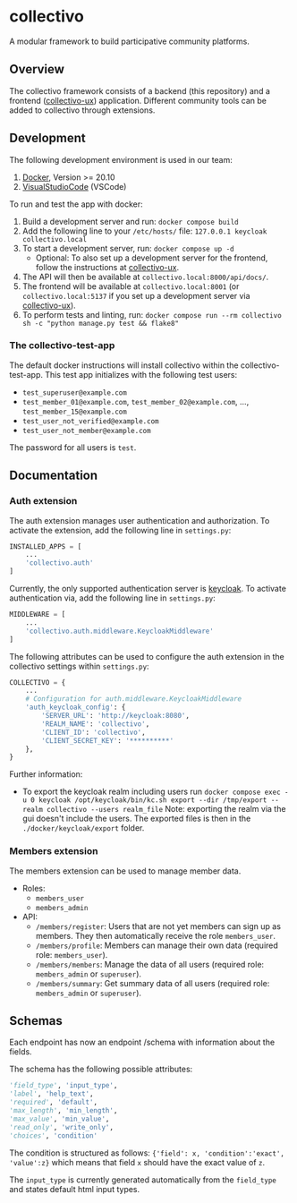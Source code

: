 # collectivo

A modular framework to build participative community platforms.

## Overview

The collectivo framework consists of a backend (this repository)
and a frontend ([collectivo-ux](https://github.com/MILA-Wien/collectivo-ux/)) application.
Different community tools can be added to collectivo through extensions.

## Development

The following development environment is used in our team:

1. [Docker](https://www.docker.com/), Version >= 20.10
2. [VisualStudioCode](https://code.visualstudio.com/) (VSCode)

To run and test the app with docker:

1. Build a development server and run: `docker compose build`
2. Add the following line to your `/etc/hosts/` file: `127.0.0.1 keycloak collectivo.local`
3. To start a development server, run: `docker compose up -d`
    - Optional: To also set up a development server for the frontend, follow the instructions at [collectivo-ux](https://github.com/MILA-Wien/collectivo-ux/).
4. The API will then be available at `collectivo.local:8000/api/docs/`.
5. The frontend will be available at `collectivo.local:8001` (or `collectivo.local:5137` if you set up a development server via [collectivo-ux](https://github.com/MILA-Wien/collectivo-ux/)).
6. To perform tests and linting, run: `docker compose run --rm collectivo sh -c "python manage.py test && flake8"`

### The collectivo-test-app

The default docker instructions will install collectivo within the collectivo-test-app. This test app initializes with the following test users:

- `test_superuser@example.com`
- `test_member_01@example.com`, `test_member_02@example.com`, ..., `test_member_15@example.com`
- `test_user_not_verified@example.com`
- `test_user_not_member@example.com`

The password for all users is `test`.

## Documentation

### Auth extension

The auth extension manages user authentication and authorization.
To activate the extension, add the following line in `settings.py`:

```python
INSTALLED_APPS = [
    ...
    'collectivo.auth'
]
```

Currently, the only supported authentication server is [keycloak](https://www.keycloak.org/).
To activate authentication via, add the following line in `settings.py`:

```python
MIDDLEWARE = [
    ...
    'collectivo.auth.middleware.KeycloakMiddleware'
]
```

The following attributes can be used to configure the auth extension in the collectivo settings within `settings.py`:

```python
COLLECTIVO = {
    ...
    # Configuration for auth.middleware.KeycloakMiddleware
    'auth_keycloak_config': {
        'SERVER_URL': 'http://keycloak:8080',
        'REALM_NAME': 'collectivo',
        'CLIENT_ID': 'collectivo',
        'CLIENT_SECRET_KEY': '**********'
    },
}
```

Further information:
- To export the keycloak realm including users run `docker compose exec -u 0 keycloak /opt/keycloak/bin/kc.sh export --dir /tmp/export --realm collectivo --users realm_file` Note: exporting the realm via the gui doesn't include the users. The exported files is then in the `./docker/keycloak/export` folder.

### Members extension

The members extension can be used to manage member data.

- Roles:
    - `members_user`
    - `members_admin`
- API:
    - `/members/register`: Users that are not yet members can sign up as members. They then automatically receive the role `members_user`.
    - `/members/profile`: Members can manage their own data (required role: `members_user`).
    - `/members/members`: Manage the data of all users (required role: `members_admin` or `superuser`).
    - `/members/summary`: Get summary data of all users (required role: `members_admin` or `superuser`).

## Schemas

Each endpoint has now an endpoint /schema with information about the fields.

The schema has the following possible attributes:

```python
'field_type', 'input_type',
'label', 'help_text',
'required', 'default',
'max_length', 'min_length',
'max_value', 'min_value',
'read_only', 'write_only',
'choices', 'condition'
```

The condition is structured as follows: `{'field': x, 'condition':'exact', 'value':z}` which means that field `x` should have the exact value of `z`.

The `input_type` is currently generated automatically from the `field_type` and states default html input types.
